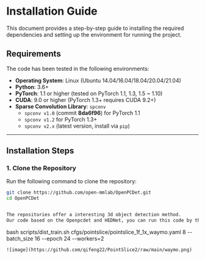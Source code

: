 # **Installation Guide**

This document provides a step-by-step guide to installing the required dependencies and setting up the environment for running the project.

## **Requirements**
The code has been tested in the following environments:

- **Operating System**: Linux (Ubuntu 14.04/16.04/18.04/20.04/21.04)
- **Python**: 3.6+
- **PyTorch**: 1.1 or higher (tested on PyTorch 1.1, 1.3, 1.5 ~ 1.10)
- **CUDA**: 9.0 or higher (PyTorch 1.3+ requires CUDA 9.2+)
- **Sparse Convolution Library**: `spconv`
  - `spconv v1.0` (commit **8da6f96**) for PyTorch 1.1
  - `spconv v1.2` for PyTorch 1.3+
  - `spconv v2.x` (latest version, install via `pip`)

---

## **Installation Steps**

### **1. Clone the Repository**
Run the following command to clone the repository:

```bash
git clone https://github.com/open-mmlab/OpenPCDet.git
cd OpenPCDet


The repositories offer a interesting 3d object detection method. 
Our code based on the Openpcdet and HEDNet, you can run this code by the following commmad
```
bash scripts/dist_train.sh cfgs/pointslice/pointslice_1f_1x_waymo.yaml 8 --batch_size 16 --epoch 24 --workers=2
```
![image](https://github.com/qifeng22/PointSlice2/raw/main/waymo.png)

